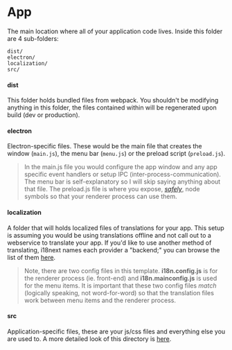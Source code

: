 # App

The main location where all of your application code lives. Inside this folder are 4 sub-folders:

```
dist/
electron/
localization/
src/
```

#### dist

This folder holds bundled files from webpack. You shouldn't be modifying anything in this folder, the files contained within will be regenerated upon build (dev or production).

#### electron

Electron-specific files. These would be the main file that creates the window (`main.js`), the menu bar (`menu.js`) or the preload script (`preload.js`).

> In the main.js file you would configure the app window and any app specific event handlers or setup IPC (inter-process-communication). The menu bar is self-explanatory so I will skip saying anything about that file. The preload.js file is where you expose, [_safely_](https://blog.doyensec.com/2019/04/03/subverting-electron-apps-via-insecure-preload.html), node symbols so that your renderer process can use them.

#### localization

A folder that will holds localized files of translations for your app. This setup is assuming you would be using translations offline and not call out to a webservice to translate your app. If you'd like to use another method of translating, i18next names each provider a "backend;" you can browse the list of them [here](https://www.i18next.com/overview/plugins-and-utils#backends).

> Note, there are two config files in this template. **i18n.config.js** is for the renderer process (ie. front-end) and **i18n.mainconfig.js** is used for the menu items. It is important that these two config files _match_ (logically speaking, not word-for-word) so that the translation files work between menu items and the renderer process.

#### src

Application-specific files, these are your js/css files and everything else you are used to. A more detailed look of this directory is [here](https://github.com/reZach/secure-electron-template/blob/master/docs/src.md).
